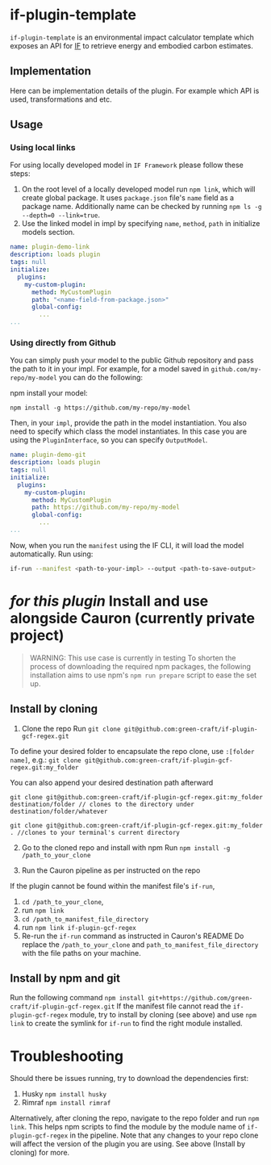 # if-plugin-template

`if-plugin-template` is an environmental impact calculator template which exposes an API for [IF](https://github.com/Green-Software-Foundation/if) to retrieve energy and embodied carbon estimates.

## Implementation

Here can be implementation details of the plugin. For example which API is used, transformations and etc.

## Usage

### Using local links

For using locally developed model in `IF Framework` please follow these steps: 

1. On the root level of a locally developed model run `npm link`, which will create global package. It uses `package.json` file's `name` field as a package name. Additionally name can be checked by running `npm ls -g --depth=0 --link=true`.
2. Use the linked model in impl by specifying `name`, `method`, `path` in initialize models section. 

```yaml
name: plugin-demo-link
description: loads plugin
tags: null
initialize:
  plugins:
    my-custom-plugin:
      method: MyCustomPlugin
      path: "<name-field-from-package.json>"
      global-config:
        ...
...
```

### Using directly from Github

You can simply push your model to the public Github repository and pass the path to it in your impl.
For example, for a model saved in `github.com/my-repo/my-model` you can do the following:

npm install your model: 

```
npm install -g https://github.com/my-repo/my-model
```

Then, in your `impl`, provide the path in the model instantiation. You also need to specify which class the model instantiates. In this case you are using the `PluginInterface`, so you can specify `OutputModel`. 

```yaml
name: plugin-demo-git
description: loads plugin
tags: null
initialize:
  plugins:
    my-custom-plugin:
      method: MyCustomPlugin
      path: https://github.com/my-repo/my-model
      global-config:
        ...
...
```

Now, when you run the `manifest` using the IF CLI, it will load the model automatically. Run using:

```sh
if-run --manifest <path-to-your-impl> --output <path-to-save-output>
```

# *for this plugin* Install and use alongside Cauron (currently private project)
> WARNING: This use case is currently in testing
To shorten the process of downloading the required npm packages, the following installation aims to use npm's `npm run prepare` script to ease the set up.

## Install by cloning
1. Clone the repo 
Run `git clone git@github.com:green-craft/if-plugin-gcf-regex.git`

To define your desired folder to encapsulate the repo clone, use `:[folder name]`, e.g.:
`git clone git@github.com:green-craft/if-plugin-gcf-regex.git:my_folder`

You can also append your desired destination path afterward
```
git clone git@github.com:green-craft/if-plugin-gcf-regex.git:my_folder destination/folder // clones to the directory under destination/folder/whatever

git clone git@github.com:green-craft/if-plugin-gcf-regex.git:my_folder . //clones to your terminal's current directory
```

2. Go to the cloned repo and install with npm 
Run `npm install -g /path_to_your_clone`

3. Run the Cauron pipeline as per instructed on the repo

If the plugin cannot be found within the manifest file's `if-run`, 
1. `cd /path_to_your_clone`, 
2. run `npm link`
3. `cd /path_to_manifest_file_directory`
4. run `npm link if-plugin-gcf-regex`
5. Re-run the `if-run` command as instructed in Cauron's README
Do replace the `/path_to_your_clone` and `path_to_manifest_file_directory` with the file paths on your machine.

## Install by npm and git
Run the following command
`npm install git+https://github.com/green-craft/if-plugin-gcf-regex.git`
If the manifest file cannot read the `if-plugin-gcf-regex` module, try to install by cloning (see above) and use `npm link` to create the symlink for `if-run` to find the right module installed.

# Troubleshooting 
Should there be issues running, try to download the dependencies first:
1. Husky `npm install husky`
2. Rimraf `npm install rimraf`

Alternatively, after cloning the repo, navigate to the repo folder and run `npm link`. This helps npm scripts to find the module by the module name of `if-plugin-gcf-regex` in the pipeline. Note that any changes to your repo clone will affect the version of the plugin you are using. See above (Install by cloning) for more.